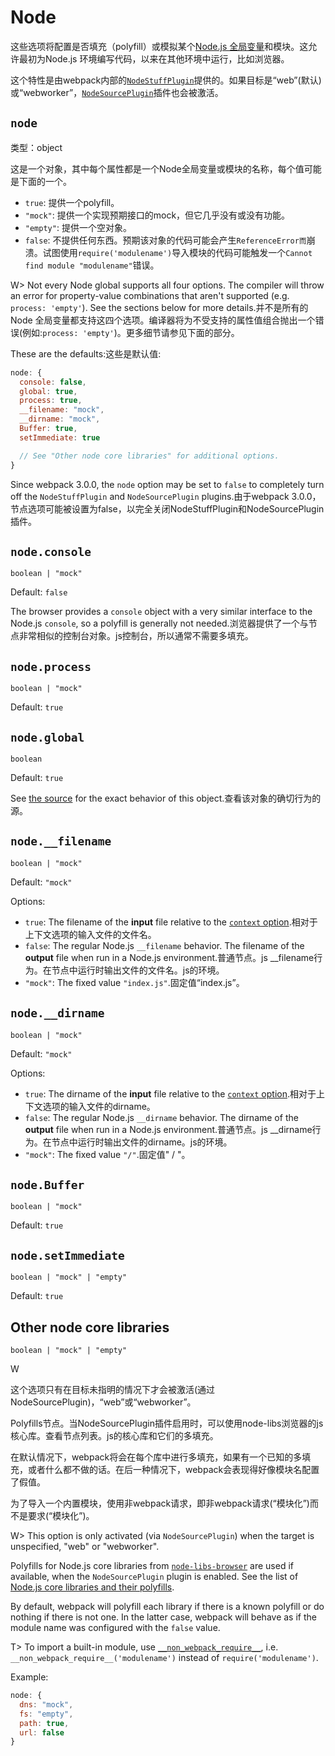 # Node

这些选项将配置是否填充（polyfill）或模拟某个[Node.js 全局变量](#)和模块。这允许最初为Node.js 环境编写代码，以来在其他环境中运行，比如浏览器。

这个特性是由webpack内部的[`NodeStuffPlugin`](https://github.com/webpack/webpack/blob/master/lib/NodeStuffPlugin.js)提供的。如果目标是“web”\(默认\)或“webworker”，[`NodeSourcePlugin`](https://github.com/webpack/webpack/blob/master/lib/node/NodeSourcePlugin.js)插件也会被激活。

## `node`

类型：object

这是一个对象，其中每个属性都是一个Node全局变量或模块的名称，每个值可能是下面的一个。

* `true`:  提供一个polyfill。
* `"mock"`: 提供一个实现预期接口的mock，但它几乎没有或没有功能。
* `"empty"`: 提供一个空对象。
* `false`: 不提供任何东西。预期该对象的代码可能会产生`ReferenceError而`崩溃。试图使用`require('modulename')`导入模块的代码可能触发一个`Cannot find module "modulename"`错误。

W&gt; Not every Node global supports all four options. The compiler will throw an error for property-value combinations that aren't supported \(e.g. `process: 'empty'`\). See the sections below for more details.并不是所有的Node 全局变量都支持这四个选项。编译器将为不受支持的属性值组合抛出一个错误\(例如:`process: 'empty'`\)。更多细节请参见下面的部分。

These are the defaults:这些是默认值:

```js
node: {
  console: false,
  global: true,
  process: true,
  __filename: "mock",
  __dirname: "mock",
  Buffer: true,
  setImmediate: true

  // See "Other node core libraries" for additional options.
}
```

Since webpack 3.0.0, the `node` option may be set to `false` to completely turn off the `NodeStuffPlugin` and `NodeSourcePlugin` plugins.由于webpack 3.0.0，节点选项可能被设置为false，以完全关闭NodeStuffPlugin和NodeSourcePlugin插件。

## `node.console`

`boolean | "mock"`

Default: `false`

The browser provides a `console` object with a very similar interface to the Node.js `console`, so a polyfill is generally not needed.浏览器提供了一个与节点非常相似的控制台对象。js控制台，所以通常不需要多填充。

## `node.process`

`boolean | "mock"`

Default: `true`

## `node.global`

`boolean`

Default: `true`

See [the source](https://github.com/webpack/webpack/blob/master/buildin/global.js) for the exact behavior of this object.查看该对象的确切行为的源。

## `node.__filename`

`boolean | "mock"`

Default: `"mock"`

Options:

* `true`: The filename of the **input** file relative to the [`context` option](https://webpack.js.org/configuration/entry-context/#context).相对于上下文选项的输入文件的文件名。
* `false`: The regular Node.js `__filename` behavior. The filename of the **output** file when run in a Node.js environment.普通节点。js \_\_filename行为。在节点中运行时输出文件的文件名。js的环境。
* `"mock"`: The fixed value `"index.js"`.固定值“index.js”。

## `node.__dirname`

`boolean | "mock"`

Default: `"mock"`

Options:

* `true`: The dirname of the **input** file relative to the [`context` option](https://webpack.js.org/configuration/entry-context/#context).相对于上下文选项的输入文件的dirname。
* `false`: The regular Node.js `__dirname` behavior. The dirname of the **output** file when run in a Node.js environment.普通节点。js \_\_dirname行为。在节点中运行时输出文件的dirname。js的环境。
* `"mock"`: The fixed value `"/"`.固定值" / "。

## `node.Buffer`

`boolean | "mock"`

Default: `true`

## `node.setImmediate`

`boolean | "mock" | "empty"`

Default: `true`

## Other node core libraries

`boolean | "mock" | "empty"`

W

这个选项只有在目标未指明的情况下才会被激活\(通过NodeSourcePlugin\)，“web”或“webworker”。

Polyfills节点。当NodeSourcePlugin插件启用时，可以使用node-libs浏览器的js核心库。查看节点列表。js的核心库和它们的多填充。

在默认情况下，webpack将会在每个库中进行多填充，如果有一个已知的多填充，或者什么都不做的话。在后一种情况下，webpack会表现得好像模块名配置了假值。

为了导入一个内置模块，使用非webpack请求，即非webpack请求\(“模块化”\)而不是要求\(“模块化”\)。

W&gt; This option is only activated \(via `NodeSourcePlugin`\) when the target is unspecified, "web" or "webworker".

Polyfills for Node.js core libraries from [`node-libs-browser`](https://github.com/webpack/node-libs-browser) are used if available, when the `NodeSourcePlugin` plugin is enabled. See the list of [Node.js core libraries and their polyfills](https://github.com/webpack/node-libs-browser#readme).

By default, webpack will polyfill each library if there is a known polyfill or do nothing if there is not one. In the latter case, webpack will behave as if the module name was configured with the `false` value.

T&gt; To import a built-in module, use [`__non_webpack_require__`](/api/module-variables/#__non_webpack_require__-webpack-specific-), i.e. `__non_webpack_require__('modulename')` instead of `require('modulename')`.

Example:

```js
node: {
  dns: "mock",
  fs: "empty",
  path: true,
  url: false
}
```



